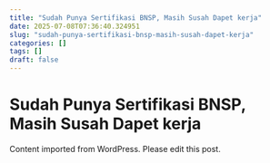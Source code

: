 ```yaml
---
title: "Sudah Punya Sertifikasi BNSP, Masih Susah Dapet kerja"
date: 2025-07-08T07:36:40.324951
slug: "sudah-punya-sertifikasi-bnsp-masih-susah-dapet-kerja"
categories: []
tags: []
draft: false
---
```


# Sudah Punya Sertifikasi BNSP, Masih Susah Dapet kerja

Content imported from WordPress. Please edit this post.
